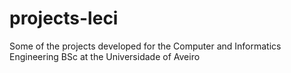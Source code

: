 # projects-leci
Some of the projects developed for the Computer and Informatics Engineering BSc at the Universidade of Aveiro

